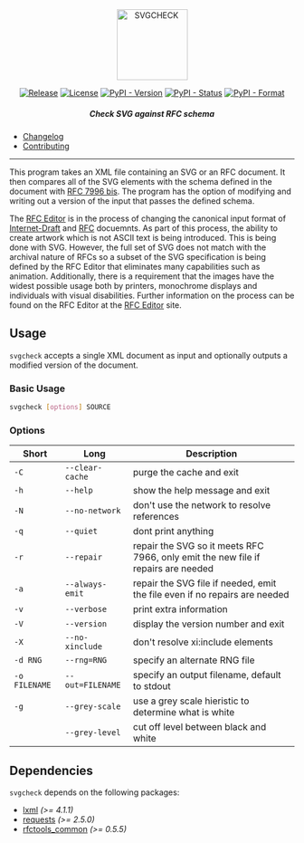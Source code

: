 <div align="center">
    
<img src="https://raw.githubusercontent.com/ietf-tools/common/main/assets/logos/svgcheck.svg" alt="SVGCHECK" height="125" />
    
[![Release](https://img.shields.io/github/release/ietf-tools/svgcheck.svg?style=flat&maxAge=360)](https://github.com/ietf-tools/svgcheck/releases)
[![License](https://img.shields.io/github/license/ietf-tools/svgcheck)](https://github.com/ietf-tools/svgcheck/blob/main/LICENSE)
[![PyPI - Version](https://img.shields.io/pypi/v/svgcheck)](https://pypi.org/project/svgcheck/)
[![PyPI - Status](https://img.shields.io/pypi/status/svgcheck)](https://pypi.org/project/svgcheck/)
[![PyPI - Format](https://img.shields.io/pypi/format/svgcheck)](https://pypi.org/project/svgcheck/)
    
##### Check SVG against RFC schema
    
</div>

- [Changelog](https://github.com/ietf-tools/svgcheck/blob/main/CHANGELOG.md)
- [Contributing](https://github.com/ietf-tools/.github/blob/main/CONTRIBUTING.md)

---

This program takes an XML file containing an SVG or an RFC document.  It then compares all of the SVG elements with the schema defined in the document with [RFC 7996 bis](https://datatracker.ietf.org/doc/draft-7996-bis). The program has the option of modifying and writing out a version of the input that passes the defined schema.

The [RFC Editor](https://www.rfc-editor.org) is in the process of changing the canonical input format of [Internet-Draft](https://en.wikipedia.org/wiki/Internet_Draft) and [RFC](https://en.wikipedia.org/wiki/Request_for_Comments) docuemnts.  As part of this process, the ability to create artwork which is not ASCII text is being introduced.  This is being done with SVG. However, the full set of SVG does not match with the archival nature of RFCs so a subset of the SVG specification is being defined by the RFC Editor that eliminates many capabilities such as animation.  Additionally, there is a requirement that the images have the widest possible usage both by printers, monochrome displays and individuals with visual disabilities.  Further information on the process can be found on the RFC Editor at the [RFC Editor](https://www.rfc-editor.org) site.

## Usage

`svgcheck` accepts a single XML document as input and optionally outputs a modified version of the document.

### Basic Usage

```sh
svgcheck [options] SOURCE
```

### Options

| Short         | Long             | Description                                                                       |
|---------------|------------------|-----------------------------------------------------------------------------------|
| `-C`          | `--clear-cache`  | purge the cache and exit                                                          |
| `-h`          | `--help`         | show the help message and exit                                                    |
| `-N`          | `--no-network`   | don't use the network to resolve references                                       |
| `-q`          | `--quiet`        | dont print anything                                                               |
| `-r`          | `--repair`       | repair the SVG so it meets RFC 7966, only emit the new file if repairs are needed |
| `-a`          | `--always-emit`  | repair the SVG file if needed, emit the file even if no repairs are needed        |
| `-v`          | `--verbose`      | print extra information                                                           |
| `-V`          | `--version`      | display the version number and exit                                               |
| `-X`          | `--no-xinclude`  | don't resolve xi:include elements                                                 |
| `-d RNG`      | `--rng=RNG`      | specify an alternate RNG file                                                     |
| `-o FILENAME` | `--out=FILENAME` | specify an output filename, default to stdout                                     |
| `-g`          | `--grey-scale`   | use a grey scale hieristic to determine what is white                             |
|               | `--grey-level`   | cut off level between black and white                                             |

## Dependencies

`svgcheck` depends on the following packages:

- [lxml](http://lxml.de) *(>= 4.1.1)*
- [requests](http://docs.python-requests.org) *(>= 2.5.0)*
- [rfctools_common](https://pypi.python.org/pypi/pip) *(>= 0.5.5)*
